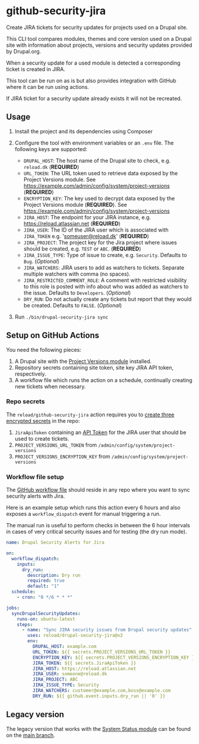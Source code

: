# github-security-jira

Create JIRA tickets for security updates for projects used on a Drupal site.

This CLI tool compares modules, themes and core version used on a Drupal site
with information about projects, versions and security updates provided by
Drupal.org.

When a security update for a used module is detected a corresponding ticket is
created in JIRA.

This tool can be run on as is but also provides integration with GitHub where it
can be run using actions.

If JIRA ticket for a security update already exists it will not be recreated.

## Usage

1. Install the project and its dependencies using Composer
2. Configure the tool with environment variables or an `.env` file. The
   following keys are supported:

   - `DRUPAL_HOST`: The host name of the Drupal site to check, e.g. `reload.dk`
     (**REQUIRED**)
   - `URL_TOKEN`: The URL token used to retrieve data exposed by the
     Project Versions module. See <https://example.com/admin/config/system/project-versions>
     (**REQUIRED**)
   - `ENCRYPTION_KEY`: The key used to decrypt data exposed by the
     Project Versions module (**REQUIRED**). See
     <https://example.com/admin/config/system/project-versions>
   - `JIRA_HOST`: The endpoint for your JIRA instance, e.g.
     <https://reload.atlassian.net> (**REQUIRED**)
   - `JIRA_USER`: The ID of the JIRA user which is associated with
     `JIRA_TOKEN` e.g. '<someuser@reload.dk>' (**REQUIRED**)
   - `JIRA_PROJECT`: The project key for the Jira project where issues should be
     created, e.g. `TEST` or `ABC`. (**REQUIRED**)
   - `JIRA_ISSUE_TYPE`: Type of issue to create, e.g. `Security`. Defaults to
     `Bug`. (*Optional*)
   - `JIRA_WATCHERS`: JIRA users to add as watchers to tickets. Separate
     multiple watchers with comma (no spaces).
   - `JIRA_RESTRICTED_COMMENT_ROLE`: A comment with restricted visibility to
     this role is posted with info about who was added as watchers to the issue.
     Defaults to `Developers`. (*Optional*)
   - `DRY_RUN`: Do not actually create any tickets but report that they would be
     created. Defaults to `FALSE`. (*Optional*)

3. Run `./bin/drupal-security-jira sync`

## Setup on GitHub Actions

You need the following pieces:

1. A Drupal site with the [Project Versions module](https://www.drupal.org/project/project_versions)
   installed.
2. Repository secrets containing site token, site key JIRA API token,
   respectively.
3. A workflow file which runs the action on a schedule, continually creating new
   tickets when necessary.

### Repo secrets

The `reload/github-security-jira` action requires you to
[create three encrypted secrets](https://help.github.com/en/actions/automating-your-workflow-with-github-actions/creating-and-using-encrypted-secrets#creating-encrypted-secrets)
in the repo:

1. `JiraApiToken` containing an [API Token](https://confluence.atlassian.com/cloud/api-tokens-938839638.html)
   for the JIRA user that should be used to create tickets.
2. `PROJECT_VERSIONS_URL_TOKEN` from `/admin/config/system/project-versions`
3. `PROJECT_VERSIONS_ENCRYPTION_KEY` from `/admin/config/system/project-versions`

### Workflow file setup

The [GitHub workflow file](https://help.github.com/en/actions/automating-your-workflow-with-github-actions/configuring-a-workflow#creating-a-workflow-file)
should reside in any repo where you want to sync security alerts with Jira.

Here is an example setup which runs this action every 6 hours and also
exposes a `workflow_dispatch` event for manual triggering a run.

The manual run is useful to perform checks in between the 6 hour
intervals in cases of very critical security issues and for testing
(the dry run mode).

```yaml
name: Drupal Security Alerts for Jira

on:
  workflow_dispatch:
    inputs:
      dry_run:
        description: Dry run
        required: true
        default: "1"
  schedule:
    - cron: "0 */6 * * *"

jobs:
  syncDrupalSecurityUpdates:
    runs-on: ubuntu-latest
    steps:
      - name: "Sync JIRA security issues from Drupal security updates"
        uses: reload/drupal-security-jira@v2
        env:
          DRUPAL_HOST: example.com
          URL_TOKEN: ${{ secrets.PROJECT_VERSIONS_URL_TOKEN }}
          ENCRYPTION_KEY: ${{ secrets.PROJECT_VERSIONS_ENCRYPTION_KEY }}
          JIRA_TOKEN: ${{ secrets.JiraApiToken }}
          JIRA_HOST: https://reload.atlassian.net
          JIRA_USER: someone@reload.dk
          JIRA_PROJECT: ABC
          JIRA_ISSUE_TYPE: Security
          JIRA_WATCHERS: customer@example.com,boss@example.com
          DRY_RUN: ${{ github.event.inputs.dry_run || '0' }}
```

## Legacy version

The legacy version that works with the [System Status
module](https://www.drupal.org/project/system_status) can be found on
the [main
branch](https://github.com/reload/drupal-security-jira/tree/main).
